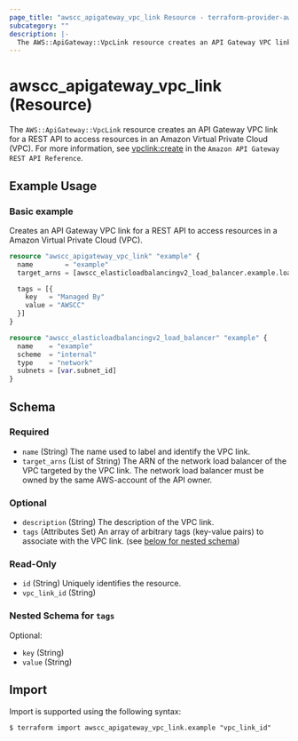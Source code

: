 ```yaml
---
page_title: "awscc_apigateway_vpc_link Resource - terraform-provider-awscc"
subcategory: ""
description: |-
  The AWS::ApiGateway::VpcLink resource creates an API Gateway VPC link for a REST API to access resources in an Amazon Virtual Private Cloud (VPC). For more information, see vpclink:create https://docs.aws.amazon.com/apigateway/latest/api/API_CreateVpcLink.html in the Amazon API Gateway REST API Reference.
---
```


# awscc_apigateway_vpc_link (Resource)

The ``AWS::ApiGateway::VpcLink`` resource creates an API Gateway VPC link for a REST API to access resources in an Amazon Virtual Private Cloud (VPC). For more information, see [vpclink:create](https://docs.aws.amazon.com/apigateway/latest/api/API_CreateVpcLink.html) in the ``Amazon API Gateway REST API Reference``.

## Example Usage

### Basic example
Creates an API Gateway VPC link for a REST API to access resources in a Amazon Virtual Private Cloud (VPC).
```terraform
resource "awscc_apigateway_vpc_link" "example" {
  name        = "example"
  target_arns = [awscc_elasticloadbalancingv2_load_balancer.example.load_balancer_arn]

  tags = [{
    key   = "Managed By"
    value = "AWSCC"
  }]
}

resource "awscc_elasticloadbalancingv2_load_balancer" "example" {
  name    = "example"
  scheme  = "internal"
  type    = "network"
  subnets = [var.subnet_id]
}
```

<!-- schema generated by tfplugindocs -->
## Schema

### Required

- `name` (String) The name used to label and identify the VPC link.
- `target_arns` (List of String) The ARN of the network load balancer of the VPC targeted by the VPC link. The network load balancer must be owned by the same AWS-account of the API owner.

### Optional

- `description` (String) The description of the VPC link.
- `tags` (Attributes Set) An array of arbitrary tags (key-value pairs) to associate with the VPC link. (see [below for nested schema](#nestedatt--tags))

### Read-Only

- `id` (String) Uniquely identifies the resource.
- `vpc_link_id` (String)

<a id="nestedatt--tags"></a>
### Nested Schema for `tags`

Optional:

- `key` (String)
- `value` (String)

## Import

Import is supported using the following syntax:

```shell
$ terraform import awscc_apigateway_vpc_link.example "vpc_link_id"
```
